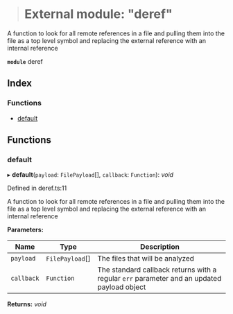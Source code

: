 > # External module: "deref"

A function to look for all remote references in a file and pulling them into the file as a top level symbol and replacing the
external reference with an internal reference

**`module`** deref

## Index

### Functions

* [default](_deref_.md#default)

## Functions

###  default

▸ **default**(`payload`: `FilePayload`[], `callback`: `Function`): *void*

Defined in deref.ts:11

A function to look for all remote references in a file and pulling them into the file as a top level symbol and replacing the
external reference with an internal reference

**Parameters:**

Name | Type | Description |
------ | ------ | ------ |
`payload` | `FilePayload`[] | The files that will be analyzed |
`callback` | `Function` | The standard callback returns with a regular `err` parameter and an updated payload object  |

**Returns:** *void*